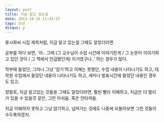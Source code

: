 ```yaml
---
layout: post
title: 지금 알고 있는걸
date: 2013-10-16 11:43:27
tags: 단상
disqus: y
---
```


류시화씨 시집 제목처럼, 지금 알고 있는걸 그때도 알았더라면.

공부를 하다 보면, '아.. 그때 (그 교수님이 수업 시간에 이야기한게 / 그 논문이 이야기하고 있던 것이 / 그 책에서 언급됐던게) 이거였구나..' 하는 경우가 많다.

학부때 들었던, 그러나 그냥 '암기'하고 이해는 못했던, 수업 내용이 나타나기도 하고, 대학원 수업에서 들었던 내용이 나타나기도 하고, 세미나 발표시간에 들었던 내용인 경우도 있고.

정말로, 지금 알고있는 것들을 그때도 알았더라면, 훨씬 빨리 이해하고, 지금은 더 멀리 가 있을 수 있을것 같은, 그런 아쉬움. 혹은 안타까움.

지금 이해하지 못하고 그냥 암기하고, 넘어가는 것에도 나중에 되돌아보면 그런 것들이 수두룩하겠지.